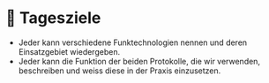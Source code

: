 # 🏁 Tagesziele

* Jeder kann verschiedene Funktechnologien nennen und deren Einsatzgebiet wiedergeben.
* Jeder kann die Funktion der beiden Protokolle, die wir verwenden, beschreiben und weiss diese in der Praxis einzusetzen.
